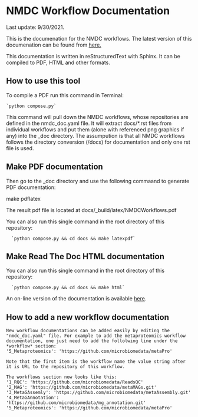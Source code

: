 # NMDC Workflow Documentation

Last update: 9/30/2021.

This is the documenation for the NMDC workflows. The latest version of this documenation can be found from [here.](
https://github.com/microbiomedata/workflow_documentation)

This documentation is written in reStructuredText with Sphinx. It can be compiled to PDF, HTML and other formats.

    
## How to use this tool
To compile a PDF run this command in Terminal:

    `python compose.py`

This command will pull down the NMDC workflows, whose repositories are defined in the nmdc_doc.yaml file. It will extract docs/*.rst files from individual workflows and put them (alone with referenced png graphics if any) into the _doc directory. The assumpution is that all NMDC workflows follows the directory conversion (/docs) for documentation and only one rst file is used.

## Make PDF documentation    

Then go to the _doc directory and use the following commaand to generate PDF documentation:

make pdflatex    

The result pdf file is located at docs/_build/latex/NMDCWorkflows.pdf

You can also run this single command in the root directory of this repository:

      `python compose.py && cd docs && make latexpdf`

## Make Read The Doc HTML documentation
    
You can also run this single command in the root directory of this repository:

      `python compose.py && cd docs && make html`

An on-line version of the documentation is available [here](https://nmdc-workflow-documentation.readthedocs.io/en/latest/index.html).

## How to add a new workflow documentation

    New workflow documentations can be added easily by editing the "nmdc_doc.yaml" file. For example to add the metaproteomics workflow documentation, one just need to add the follolwing line under the *workflow* section:
    '5_Metaproteomics': 'https://github.com/microbiomedata/metaPro'

    Note that the first item is the workflow name the value string after it is URL to the repository of this workflow. 

    The workflows section now looks like this:
    '1_RQC': 'https://github.com/microbiomedata/ReadsQC'
    '2_MAG': 'https://github.com/microbiomedata/metaMAGs.git'
    '3_MetaGAssemly': 'https://github.com/microbiomedata/metaAssembly.git'
    '4_MetaGAnnotation': 'https://github.com/microbiomedata/mg_annotation.git'
    '5_Metaproteomics': 'https://github.com/microbiomedata/metaPro'    


      


